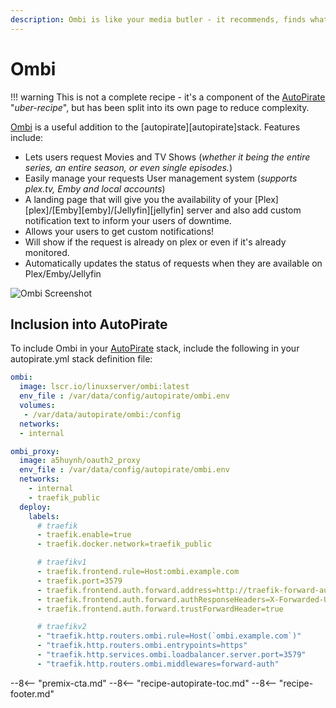 ```yaml
---
description: Ombi is like your media butler - it recommends, finds what you want to watch!
---
```


# Ombi

!!! warning
    This is not a complete recipe - it's a component of the [AutoPirate](/recipes/autopirate/) "_uber-recipe_", but has been split into its own page to reduce complexity.

[Ombi](https://github.com/tidusjar/Ombi) is a useful addition to the [autopirate][autopirate]stack. Features include:

* Lets users request Movies and TV Shows (_whether it being the entire series, an entire season, or even single episodes._)
* Easily manage your requests
User management system (_supports plex.tv, Emby and local accounts_)
* A landing page that will give you the availability of your [Plex][plex]/[Emby][emby]/[Jellyfin][jellyfin] server and also add custom notification text to inform your users of downtime.
* Allows your users to get custom notifications!
* Will show if the request is already on plex or even if it's already monitored.
* Automatically updates the status of requests when they are available on Plex/Emby/Jellyfin

![Ombi Screenshot](../../images/ombi.png)

## Inclusion into AutoPirate

To include Ombi in your [AutoPirate](/recipes/autopirate/) stack, include the following in your autopirate.yml stack definition file:

```yaml
ombi:
  image: lscr.io/linuxserver/ombi:latest
  env_file : /var/data/config/autopirate/ombi.env
  volumes:
   - /var/data/autopirate/ombi:/config
  networks:
  - internal

ombi_proxy:
  image: a5huynh/oauth2_proxy
  env_file : /var/data/config/autopirate/ombi.env
  networks:
    - internal
    - traefik_public
  deploy:
    labels:
      # traefik
      - traefik.enable=true
      - traefik.docker.network=traefik_public

      # traefikv1
      - traefik.frontend.rule=Host:ombi.example.com
      - traefik.port=3579
      - traefik.frontend.auth.forward.address=http://traefik-forward-auth:4181
      - traefik.frontend.auth.forward.authResponseHeaders=X-Forwarded-User
      - traefik.frontend.auth.forward.trustForwardHeader=true        

      # traefikv2
      - "traefik.http.routers.ombi.rule=Host(`ombi.example.com`)"
      - "traefik.http.routers.ombi.entrypoints=https"
      - "traefik.http.services.ombi.loadbalancer.server.port=3579"
      - "traefik.http.routers.ombi.middlewares=forward-auth"
```

--8<-- "premix-cta.md"
--8<-- "recipe-autopirate-toc.md"
--8<-- "recipe-footer.md"
